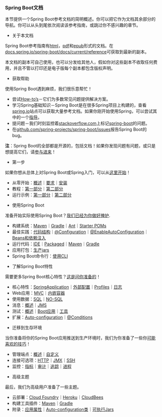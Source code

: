 ### Spring Boot文档

本节提供一个Spring Boot参考文档的简明概述。你可以把它作为文档其余部分的导航。你可以从头到尾依次阅读该参考指南，或跳过你不感兴趣的章节。

* 关于本文档

Spring Boot参考指南有[html](http://docs.spring.io/spring-boot/docs/1.3.0.BUILD-SNAPSHOT/reference/html)，[pdf](http://docs.spring.io/spring-boot/docs/1.3.0.BUILD-SNAPSHOT/reference/pdf/spring-boot-reference.pdf)和[epub](http://docs.spring.io/spring-boot/docs/1.3.0.BUILD-SNAPSHOT/reference/epub/spring-boot-reference.epub)形式的文档。在[docs.spring.io/spring-boot/docs/current/reference](http://docs.spring.io/spring-boot/docs/current/reference)可获取到最新的副本。

本文档的副本可自己使用，也可以分发给其他人，假如你对这些副本不收取任何费用，并且不管以打印还是电子版每个副本都包含版权声明。

* 获取帮助

使用Spring Boot遇到麻烦，我们很乐意帮忙！

- 尝试[How-to’s](http://docs.spring.io/spring-boot/docs/current-SNAPSHOT/reference/htmlsingle/#howto)－它们为多数常见问题提供解决方案。
- 学习Spring基础知识－Spring Boot是在很多Spring项目上构建的，查看[spring.io](http://spring.io/)站点可以获取大量参考文档。如果你刚开始使用Spring，可以尝试其中的一个[指导](http://spring.io/guides)。
- 提问题－我们时刻监控着[stackoverflow.com](http://stackoverflow.com/)上标记[spring-boot](http://stackoverflow.com/tags/spring-boot)的问题。
- 在[github.com/spring-projects/spring-boot/issues](https://github.com/spring-projects/spring-boot/issues)报告Spring Boot的bug。

**注**：Spring Boot的全部都是开源的，包括文档！如果你发现问题有问题，或只是想提高它们，请[参与进来](http://github.com/spring-projects/spring-boot/tree/master)！

* 第一步

如果你想从总体上对Spring Boot或Spring入门，可以从[这里开始](http://docs.spring.io/spring-boot/docs/current-SNAPSHOT/reference/htmlsingle/#getting-started)！

- 从零开始：[概述](http://docs.spring.io/spring-boot/docs/current-SNAPSHOT/reference/htmlsingle/#getting-started-introducing-spring-boot)｜[要求](http://docs.spring.io/spring-boot/docs/current-SNAPSHOT/reference/htmlsingle/#getting-started-system-requirements)｜[安装](http://docs.spring.io/spring-boot/docs/current-SNAPSHOT/reference/htmlsingle/#getting-started-installing-spring-boot)
- 教程：[第一部分](http://docs.spring.io/spring-boot/docs/current-SNAPSHOT/reference/htmlsingle/#getting-started-first-application)｜[第二部分](http://docs.spring.io/spring-boot/docs/current-SNAPSHOT/reference/htmlsingle/#getting-started-first-application-code)
- 运行示例：[第一部分](http://docs.spring.io/spring-boot/docs/current-SNAPSHOT/reference/htmlsingle/#getting-started-first-application-run)｜[第二部分](http://docs.spring.io/spring-boot/docs/current-SNAPSHOT/reference/htmlsingle/#getting-started-first-application-executable-jar)

* 使用Spring Boot

准备开始实际使用Spring Boot？[我们已经为你做好掩护](http://docs.spring.io/spring-boot/docs/current-SNAPSHOT/reference/htmlsingle/#using-boot).

- 构建系统：[Maven](http://docs.spring.io/spring-boot/docs/current-SNAPSHOT/reference/htmlsingle/#using-boot-maven)｜[Gradle](http://docs.spring.io/spring-boot/docs/current-SNAPSHOT/reference/htmlsingle/#using-boot-gradle)｜[Ant](http://docs.spring.io/spring-boot/docs/current-SNAPSHOT/reference/htmlsingle/#using-boot-ant)｜[Starter POMs](http://docs.spring.io/spring-boot/docs/current-SNAPSHOT/reference/htmlsingle/#using-boot-starter-poms)
- 最佳实践：[代码结构](http://docs.spring.io/spring-boot/docs/current-SNAPSHOT/reference/htmlsingle/#using-boot-structuring-your-code)｜[@Configuration](http://docs.spring.io/spring-boot/docs/current-SNAPSHOT/reference/htmlsingle/#using-boot-configuration-classes)｜[@EnableAutoConfiguration](http://docs.spring.io/spring-boot/docs/current-SNAPSHOT/reference/htmlsingle/#using-boot-auto-configuration)｜[Beans和依赖注入](http://docs.spring.io/spring-boot/docs/current-SNAPSHOT/reference/htmlsingle/#using-boot-spring-beans-and-dependency-injection)
- 运行代码：[IDE](http://docs.spring.io/spring-boot/docs/current-SNAPSHOT/reference/htmlsingle/#using-boot-running-from-an-ide)｜[Packaged](http://docs.spring.io/spring-boot/docs/current-SNAPSHOT/reference/htmlsingle/#using-boot-running-as-a-packaged-application)｜[Maven](http://docs.spring.io/spring-boot/docs/current-SNAPSHOT/reference/htmlsingle/#using-boot-running-with-the-maven-plugin)｜[Gradle](http://docs.spring.io/spring-boot/docs/current-SNAPSHOT/reference/htmlsingle/#using-boot-running-with-the-gradle-plugin)
- 应用打包：[生产jars](http://docs.spring.io/spring-boot/docs/current-SNAPSHOT/reference/htmlsingle/#using-boot-packaging-for-production)
- Spring Boot命令行：[使用CLI](http://docs.spring.io/spring-boot/docs/current-SNAPSHOT/reference/htmlsingle/#cli)

* 了解Spring Boot特性

需要更多Spring Boot核心特性？[这是问你准备的](http://docs.spring.io/spring-boot/docs/current-SNAPSHOT/reference/htmlsingle/#boot-features)！

- 核心特性：[SpringApplication](http://docs.spring.io/spring-boot/docs/current-SNAPSHOT/reference/htmlsingle/#boot-features-spring-application)｜[外部配置](http://docs.spring.io/spring-boot/docs/current-SNAPSHOT/reference/htmlsingle/#boot-features-external-config)｜[Profiles](http://docs.spring.io/spring-boot/docs/current-SNAPSHOT/reference/htmlsingle/#boot-features-profiles)｜[日志](http://docs.spring.io/spring-boot/docs/current-SNAPSHOT/reference/htmlsingle/#boot-features-logging)
- Web应用：[MVC](http://docs.spring.io/spring-boot/docs/current-SNAPSHOT/reference/htmlsingle/#boot-features-spring-mvc)｜[内嵌容器](http://docs.spring.io/spring-boot/docs/current-SNAPSHOT/reference/htmlsingle/#boot-features-embedded-container)
- 使用数据：[SQL](http://docs.spring.io/spring-boot/docs/current-SNAPSHOT/reference/htmlsingle/#boot-features-sql)｜[NO-SQL](http://docs.spring.io/spring-boot/docs/current-SNAPSHOT/reference/htmlsingle/#boot-features-nosql)
- 消息：[概述](http://docs.spring.io/spring-boot/docs/current-SNAPSHOT/reference/htmlsingle/#boot-features-messaging)｜[JMS](http://docs.spring.io/spring-boot/docs/current-SNAPSHOT/reference/htmlsingle/#boot-features-jms)
- 测试：[概述](http://docs.spring.io/spring-boot/docs/current-SNAPSHOT/reference/htmlsingle/#boot-features-testing)｜[Boot应用](http://docs.spring.io/spring-boot/docs/current-SNAPSHOT/reference/htmlsingle/#boot-features-testing-spring-boot-applications)｜[工具](http://docs.spring.io/spring-boot/docs/current-SNAPSHOT/reference/htmlsingle/#boot-features-test-utilities)
- 扩展：[Auto-configuration](http://docs.spring.io/spring-boot/docs/current-SNAPSHOT/reference/htmlsingle/#boot-features-developing-auto-configuration)｜[@Conditions](http://docs.spring.io/spring-boot/docs/current-SNAPSHOT/reference/htmlsingle/#boot-features-condition-annotations)

* 迁移到生存环境

当你准备将你的Spring Boot应用推送到生产环境时，我们为你准备了一些你[可能喜欢的技巧](http://docs.spring.io/spring-boot/docs/current-SNAPSHOT/reference/htmlsingle/#production-ready)！

- 管理端点：[概述](http://docs.spring.io/spring-boot/docs/current-SNAPSHOT/reference/htmlsingle/#production-ready-endpoints)｜[自定义](http://docs.spring.io/spring-boot/docs/current-SNAPSHOT/reference/htmlsingle/#production-ready-customizing-endpoints)
- 连接可选项：[HTTP](http://docs.spring.io/spring-boot/docs/current-SNAPSHOT/reference/htmlsingle/#production-ready-monitoring)｜[JMX](http://docs.spring.io/spring-boot/docs/current-SNAPSHOT/reference/htmlsingle/#production-ready-jmx)｜[SSH](http://docs.spring.io/spring-boot/docs/current-SNAPSHOT/reference/htmlsingle/#production-ready-remote-shell)
- 监控：[指标](http://docs.spring.io/spring-boot/docs/current-SNAPSHOT/reference/htmlsingle/#production-ready-metrics)｜[审计](http://docs.spring.io/spring-boot/docs/current-SNAPSHOT/reference/htmlsingle/#production-ready-auditing)｜[追踪](http://docs.spring.io/spring-boot/docs/current-SNAPSHOT/reference/htmlsingle/#production-ready-tracing)｜[进程](http://docs.spring.io/spring-boot/docs/current-SNAPSHOT/reference/htmlsingle/#production-ready-process-monitoring)

* 高级主题

最后，我们为高级用户准备了一些主题。

- 云部署：[Cloud Foundry](http://docs.spring.io/spring-boot/docs/current-SNAPSHOT/reference/htmlsingle/#cloud-deployment-cloud-foundry)｜[Heroku](http://docs.spring.io/spring-boot/docs/current-SNAPSHOT/reference/htmlsingle/#cloud-deployment-heroku)｜[CloudBees](http://docs.spring.io/spring-boot/docs/current-SNAPSHOT/reference/htmlsingle/#)
- 构建工具插件：[Maven](http://docs.spring.io/spring-boot/docs/current-SNAPSHOT/reference/htmlsingle/#build-tool-plugins-maven-plugin)｜[Gradle](http://docs.spring.io/spring-boot/docs/current-SNAPSHOT/reference/htmlsingle/#build-tool-plugins-gradle-plugin)
- 附录：[应用属性](http://docs.spring.io/spring-boot/docs/current-SNAPSHOT/reference/htmlsingle/#common-application-properties)｜[Auto-configuration类](http://docs.spring.io/spring-boot/docs/current-SNAPSHOT/reference/htmlsingle/#auto-configuration-classes)｜[可执行Jars](http://docs.spring.io/spring-boot/docs/current-SNAPSHOT/reference/htmlsingle/#executable-jar)
